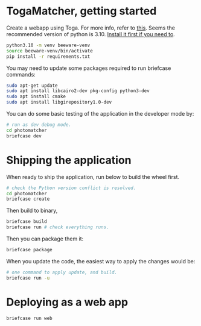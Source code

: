 # TogaMatcher, getting started

Create a webapp using Toga. For more info, refer to [this](https://docs.beeware.org/en/latest/tutorial/tutorial-0.html). Seems the recommended version of python is 3.10. [Install it first if you need to](https://gist.github.com/rutcreate/c0041e842f858ceb455b748809763ddb).

```bash
python3.10 -m venv beeware-venv
source beeware-venv/bin/activate
pip install -r requirements.txt
```

You may need to update some packages required to run briefcase commands:

```bash
sudo apt-get update
sudo apt install libcairo2-dev pkg-config python3-dev
sudo apt install cmake
sudo apt install libgirepository1.0-dev
```

You can do some basic testing of the application in the developer mode by:

```bash
# run as dev debug mode.
cd photomatcher
briefcase dev
```

# Shipping the application

When ready to ship the application, run below to build the wheel first.

```bash
# check the Python version conflict is resolved.
cd photomatcher
briefcase create
```

Then build to binary,

```bash
briefcase build
briefcase run # check everything runs.
```

Then you can package them it:

```bash
briefcase package
```

When you update the code, the easiest way to apply the changes would be:

```bash
# one command to apply update, and build.
briefcase run -u 
```


# Deploying as a web app

```bash
briefcase run web
```

